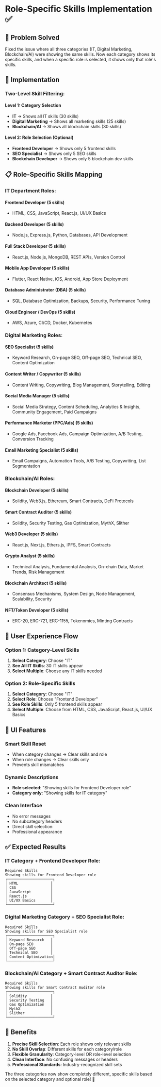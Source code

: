 # Role-Specific Skills Implementation ✅

## 🎯 **Problem Solved**

Fixed the issue where all three categories (IT, Digital Marketing, Blockchain/AI) were showing the same skills. Now each category shows its specific skills, and when a specific role is selected, it shows only that role's skills.

## 🔧 **Implementation**

### **Two-Level Skill Filtering:**

#### **Level 1: Category Selection**
- **IT** → Shows all IT skills (30 skills)
- **Digital Marketing** → Shows all marketing skills (25 skills)
- **Blockchain/AI** → Shows all blockchain skills (30 skills)

#### **Level 2: Role Selection (Optional)**
- **Frontend Developer** → Shows only 5 frontend skills
- **SEO Specialist** → Shows only 5 SEO skills
- **Blockchain Developer** → Shows only 5 blockchain dev skills

## 📋 **Role-Specific Skills Mapping**

### **IT Department Roles:**

#### **Frontend Developer** (5 skills)
- HTML, CSS, JavaScript, React.js, UI/UX Basics

#### **Backend Developer** (5 skills)
- Node.js, Express.js, Python, Databases, API Development

#### **Full Stack Developer** (5 skills)
- React.js, Node.js, MongoDB, REST APIs, Version Control

#### **Mobile App Developer** (5 skills)
- Flutter, React Native, iOS, Android, App Store Deployment

#### **Database Administrator (DBA)** (5 skills)
- SQL, Database Optimization, Backups, Security, Performance Tuning

#### **Cloud Engineer / DevOps** (5 skills)
- AWS, Azure, CI/CD, Docker, Kubernetes

### **Digital Marketing Roles:**

#### **SEO Specialist** (5 skills)
- Keyword Research, On-page SEO, Off-page SEO, Technical SEO, Content Optimization

#### **Content Writer / Copywriter** (5 skills)
- Content Writing, Copywriting, Blog Management, Storytelling, Editing

#### **Social Media Manager** (5 skills)
- Social Media Strategy, Content Scheduling, Analytics & Insights, Community Engagement, Paid Campaigns

#### **Performance Marketer (PPC/Ads)** (5 skills)
- Google Ads, Facebook Ads, Campaign Optimization, A/B Testing, Conversion Tracking

#### **Email Marketing Specialist** (5 skills)
- Email Campaigns, Automation Tools, A/B Testing, Copywriting, List Segmentation

### **Blockchain/AI Roles:**

#### **Blockchain Developer** (5 skills)
- Solidity, Web3.js, Ethereum, Smart Contracts, DeFi Protocols

#### **Smart Contract Auditor** (5 skills)
- Solidity, Security Testing, Gas Optimization, MythX, Slither

#### **Web3 Developer** (5 skills)
- React.js, Next.js, Ethers.js, IPFS, Smart Contracts

#### **Crypto Analyst** (5 skills)
- Technical Analysis, Fundamental Analysis, On-chain Data, Market Trends, Risk Management

#### **Blockchain Architect** (5 skills)
- Consensus Mechanisms, System Design, Node Management, Scalability, Security

#### **NFT/Token Developer** (5 skills)
- ERC-20, ERC-721, ERC-1155, Tokenomics, Minting Contracts

## 🎯 **User Experience Flow**

### **Option 1: Category-Level Skills**
1. **Select Category**: Choose "IT"
2. **See All IT Skills**: 30 IT skills appear
3. **Select Multiple**: Choose any IT skills needed

### **Option 2: Role-Specific Skills**
1. **Select Category**: Choose "IT"
2. **Select Role**: Choose "Frontend Developer"
3. **See Role Skills**: Only 5 frontend skills appear
4. **Select Multiple**: Choose from HTML, CSS, JavaScript, React.js, UI/UX Basics

## 🎨 **UI Features**

### **Smart Skill Reset**
- When category changes → Clear skills and role
- When role changes → Clear skills only
- Prevents skill mismatches

### **Dynamic Descriptions**
- **Role selected**: "Showing skills for Frontend Developer role"
- **Category only**: "Showing skills for IT category"

### **Clean Interface**
- No error messages
- No subcategory headers
- Direct skill selection
- Professional appearance

## ✅ **Expected Results**

### **IT Category + Frontend Developer Role:**
```
Required Skills
Showing skills for Frontend Developer role
┌─────────────────────┐
│ HTML               │
│ CSS                │
│ JavaScript         │
│ React.js           │
│ UI/UX Basics       │
└─────────────────────┘
```

### **Digital Marketing Category + SEO Specialist Role:**
```
Required Skills
Showing skills for SEO Specialist role
┌─────────────────────┐
│ Keyword Research   │
│ On-page SEO        │
│ Off-page SEO       │
│ Technical SEO      │
│ Content Optimization│
└─────────────────────┘
```

### **Blockchain/AI Category + Smart Contract Auditor Role:**
```
Required Skills
Showing skills for Smart Contract Auditor role
┌─────────────────────┐
│ Solidity           │
│ Security Testing   │
│ Gas Optimization   │
│ MythX              │
│ Slither            │
└─────────────────────┘
```

## 🚀 **Benefits**

1. **Precise Skill Selection**: Each role shows only relevant skills
2. **No Skill Overlap**: Different skills for each category/role
3. **Flexible Granularity**: Category-level OR role-level selection
4. **Clean Interface**: No confusing messages or headers
5. **Professional Standards**: Industry-recognized skill sets

The three categories now show completely different, specific skills based on the selected category and optional role! 🎉
